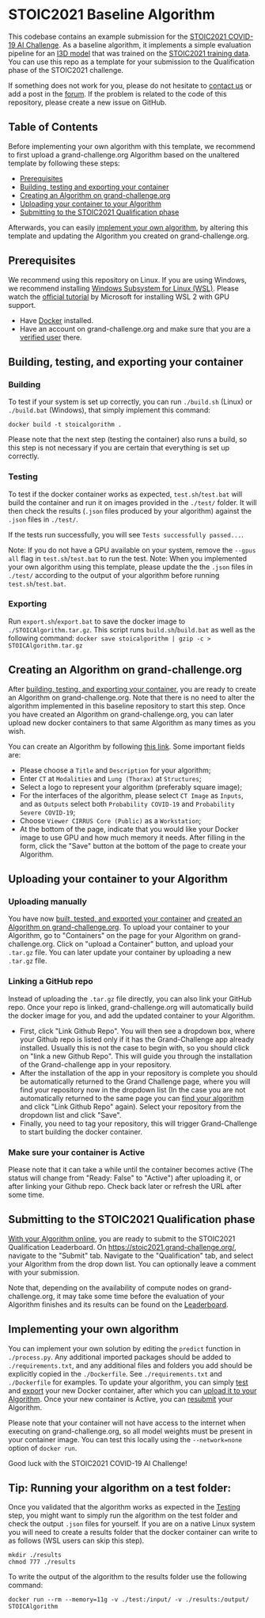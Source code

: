# STOIC2021 Baseline Algorithm

This codebase contains an example submission for the [STOIC2021 COVID-19 AI Challenge](https://stoic2021.grand-challenge.org/). As a baseline algorithm, it implements a simple evaluation pipeline for an [I3D model](https://github.com/hassony2/kinetics_i3d_pytorch) that was trained on the [STOIC2021 training data](https://registry.opendata.aws/stoic2021-training/). You can use this repo as a template for your submission to the Qualification phase of the STOIC2021 challenge.

If something does not work for you, please do not hesitate to [contact us](mailto:luuk.boulogne@radboudumc.nl) or add a post in the [forum](https://grand-challenge.org/forums/forum/stoic2021-602/). If the problem is related to the code of this repository, please create a new issue on GitHub.

## Table of Contents
Before implementing your own algorithm with this template, we recommend to first upload a grand-challenge.org Algorithm based on the unaltered template by following these steps:

* [Prerequisites](#prerequisites)
* [Building, testing and exporting your container](#buildtestexport)
* [Creating an Algorithm on grand-challenge.org](#creating)
* [Uploading your container to your Algorithm](#uploading)
* [Submitting to the STOIC2021 Qualification phase](#submitting) 

Afterwards, you can easily [implement your own algorithm](#implementing), by altering this template and updating the Algorithm you created on grand-challenge.org.

<a id="prerequisites"></a>
## Prerequisites
We recommend using this repository on Linux. If you are using Windows, we recommend installing [Windows Subsystem for Linux (WSL)](https://docs.microsoft.com/en-us/windows/wsl/install). Please watch the [official tutorial](https://www.youtube.com/watch?v=PdxXlZJiuxA) by Microsoft for installing WSL 2 with GPU support.

* Have [Docker](https://www.docker.com/get-started) installed.
* Have an account on grand-challenge.org and make sure that you are a [verified user](https://grand-challenge.org/documentation/account-verification/) there.

<a id="buildtestexport"></a>
## Building, testing, and exporting your container 
### Building
To test if your system is set up correctly, you can run `./build.sh` (Linux) or `./build.bat` (Windows), that simply implement this command:

```docker build -t stoicalgorithm .```

Please note that the next step (testing the container) also runs a build, so this step is not necessary if you are certain that everything is set up correctly.

<a name="testing"></a>
### Testing
To test if the docker container works as expected, `test.sh`/`test.bat` will build the container and run it on images provided in the `./test/` folder. It will then check the results (`.json` files produced by your algorithm) against the `.json` files in `./test/`. 

If the tests run successfully, you will see `Tests successfully passed...`.

Note: If you do not have a GPU available on your system, remove the `--gpus all` flag in `test.sh`/`test.bat` to run the test.
Note: When you implemented your own algorithm using this template, please update the the `.json` files in `./test/` according to the output of your algorithm before running `test.sh`/`test.bat`.


### Exporting
Run `export.sh`/`export.bat` to save the docker image to `./STOICAlgorithm.tar.gz`. This script runs `build.sh`/`build.bat` as well as the following command:
`docker save stoicalgorithm | gzip -c > STOICAlgorithm.tar.gz`

<a id="creating"></a>
## Creating an Algorithm on grand-challenge.org
After [building, testing, and exporting your container](#buildtestexport), you are ready to create an Algorithm on grand-challenge.org. Note that there is no need to alter the algorithm implemented in this baseline repository to start this step. Once you have created an Algorithm on grand-challenge.org, you can later upload new docker containers to that same Algorithm as many times as you wish. 

You can create an Algorithm by following [this link](https://grand-challenge.org/algorithms/create/). Some important fields are:
   * Please choose a `Title` and `Description` for your algorithm;
   * Enter `CT` at `Modalities` and `Lung (Thorax)` at `Structures`;
   * Select a logo to represent your algorithm (preferably square image);
   * For the interfaces of the algorithm, please select `CT Image` as `Inputs`, and as `Outputs` select both `Probability COVID-19` and `Probability Severe COVID-19`;
   * Choose `Viewer CIRRUS Core (Public)` as a `Workstation`;
   * At the bottom of the page, indicate that you would like your Docker image to use GPU and how much memory it needs.
After filling in the form, click the "Save" button at the bottom of the page to create your Algorithm.
   
<a id="uploading"></a>
## Uploading your container to your Algorithm  
### Uploading manually
You have now [built, tested, and exported your container](#buildtestexport) and [created an Algorithm on grand-challenge.org](#creating). To upload your container to your Algorithm, go to "Containers" on the page for your Algorithm on grand-challenge.org. Click on "upload a Container" button, and upload your `.tar.gz` file. You can later update your container by uploading a new `.tar.gz` file.

### Linking a GitHub repo
Instead of uploading the `.tar.gz` file directly, you can also link your GitHub repo. Once your repo is linked, grand-challenge.org will automatically build the docker image for you, and add the updated container to your Algorithm. 
* First, click "Link Github Repo". You will then see a dropdown box, where your Github repo is listed only if it has the Grand-Challenge app already installed. Usually this is not the case to begin with, so you should click on "link a new Github Repo". This will guide you through the installation of the Grand-challenge app in your repository.
* After the installation of the app in your repository is complete you should be automatically returned to the Grand Challenge page, where you will find your repository now in the dropdown list (In the case you are not automatically returned to the same page you can [find your algorithm](https://grand-challenge.org/algorithms/) and click "Link Github Repo" again). Select your repository from the dropdown list and click "Save". 
* Finally, you need to tag your repository, this will trigger Grand-Challenge to start building the docker container.

### Make sure your container is Active 
Please note that it can take a while until the container becomes active (The status will change from "Ready: False" to "Active") after uploading it, or after linking your Github repo. Check back later or refresh the URL after some time. 

<a id="submitting"></a>
## Submitting to the STOIC2021 Qualification phase   
[With your Algorithm online](#uploading), you are ready to submit to the STOIC2021 Qualification Leaderboard. On https://stoic2021.grand-challenge.org/, navigate to the "Submit" tab. Navigate to the "Qualification" tab, and select your Algorithm from the drop down list. You can optionally leave a comment with your submission. 

Note that, depending on the availability of compute nodes on grand-challenge.org, it may take some time before the evaluation of your Algorithm finishes and its results can be found on the [Leaderboard](https://stoic2021.grand-challenge.org/evaluation/challenge/leaderboard/).

<a id="implementing"></a>
## Implementing your own algorithm
You can implement your own solution by editing the `predict` function in `./process.py`. Any additional imported packages should be added to `./requirements.txt`, and any additional files and folders you add should be explicitly copied in the `./Dockerfile`. See `./requirements.txt` and `./Dockerfile` for examples. To update your algorithm, you can simply [test](#testing) and [export](exporting) your new Docker container, after which you can [upload it to your Algorithm](#uploading). Once your new container is Active, you can [resubmit](#submitting) your Algorithm.

Please note that your container will not have access to the internet when executing on grand-challenge.org, so all model weights must be present in your container image. You can test this locally using the `--network=none` option of `docker run`.

Good luck with the STOIC2021 COVID-19 AI Challenge!  




## Tip: Running your algorithm on a test folder:
Once you validated that the algorithm works as expected in the [Testing](#testing) step, you might want to simply run the algorithm on the test folder and check the output `.json` files for yourself. If you are on a native Linux system you will need to create a results folder that the docker container can write to as follows (WSL users can skip this step).
   ```
   mkdir ./results
   chmod 777 ./results
   ```
To write the output of the algorithm to the results folder use the following command: 
   ```
   docker run --rm --memory=11g -v ./test:/input/ -v ./results:/output/ STOICAlgorithm
   ```
